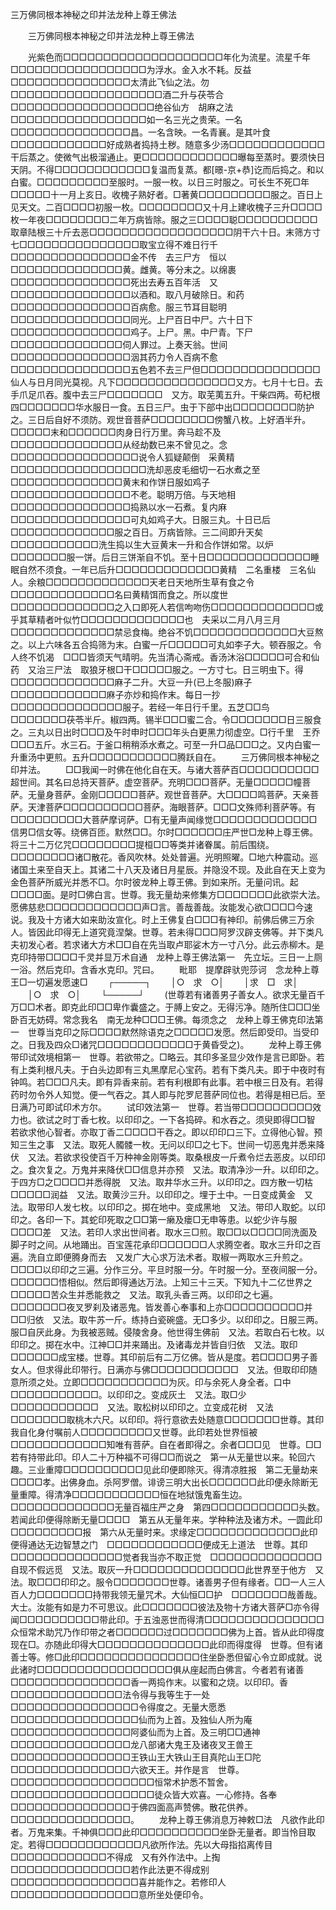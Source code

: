   三万佛同根本神秘之印并法龙种上尊王佛法
　　




　　三万佛同根本神秘之印并法龙种上尊王佛法

　　光紫色而□□□□□□□□□□□□□□□□□□□□年化为流星。流星千年□□□□□□□□□□□□□□□□□为浮水。金入水不耗。反益□□□□□□□□□□□□□□□太清此飞仙之法。勿□□□□□□□□□□□□□□□□□□□酒二升与茯苓合□□□□□□□□□□□□□□□□□□绝谷仙方　胡麻之法□□□□□□□□□□□□□□□□□如一名三光之贵荣。一名□□□□□□□□□□□□□□□昌。一名含映。一名青襄。是其叶食□□□□□□□□□□□□好成熟者捣持土秽。随意多少汤□□□□□□□□□□□□干后蒸之。使微气出极溜通止。更□□□□□□□□□□□□曝每至蒸时。要须快日天阴。不得□□□□□□□□□□□□复温而复蒸。都[暻-京+恭]讫而后捣之。和以白蜜。□□□□□□□□□至服时。一服一枚。以日三时服之。可长生不死□年□□□□□十一月上亥日。收槐子熟好者。□著黄□□□□□□□□□服之。百日上见天文。二百□□□□初服一枚。□□□□□□□□又十月上建收槐子三升□□□□枚一年夜□□□□□□□□二年万病皆除。服之三□□□□聪□□□□□□□□□□取章陆根三十斤去恶□□□□□□□□□□□□□□□□□□阴干六十日。末筛方寸七□□□□□□□□□□□□□□□取宝立得不难日行千□□□□□□□□□□□□□□□金不传　去三尸方　恒以□□□□□□□□□□□□□□黄。雌黄。等分末之。以绵裹□□□□□□□□□□□□□□□死出去寿五百年活　又□□□□□□□□□□□□□□□以酒和。取八月破除日。和药□□□□□□□□□□□□□□□百病愈。服三节耳目聪明□□□□□□□□□□□□□□□同光。上尸百日中尸。六十日下□□□□□□□□□□□□□□□鸡子。上尸。黑。中尸青。下尸□□□□□□□□□□□□□□伺人罪过。上奏天翁。世间□□□□□□□□□□□□□□□洇其药力令人百病不愈□□□□□□□□□□□□□□□五色若不去三尸但□□□□□□□□□□□□□□□仙人与日月同光莫视。凡下□□□□□□□□□□□□□□□又方。七月十七日。去手爪足爪吞。腹中去三尸□□□□□□□　又方。取芜荑五升。干柴四两。苟杞根四□□□□□□□华水服日一食。五日三尸。虫于下部中出□□□□□□□□防护之。三日后自好不须防。观世音菩萨□□□□□□□□傍蟹八枚。上好酒半升。□□□□□末和□□□□□□肉身日行万里。奔马趁不及□□□□□□□□□□□□□□从经劫数已来不曾见之。念□□□□□□□□□□□□□□□□说令人狐疑颠倒　采黄精□□□□□□□□□□□□□□□□□洗却恶皮毛细切一石水煮之至□□□□□□□□□□□□□□黄末和作饼日服如鸡子□□□□□□□□□□□□□□□不老。聪明万倍。与天地相□□□□□□□□□□□□□□□捣熟以水一石煮。复内麻□□□□□□□□□□□□□□□可丸如鸡子大。日服三丸。十日已后□□□□□□□□□□□□□服之百日。万病皆除。三二间即升天矣□□□□□□□□□□□洗生捣以生大豆黄末一升和合作饼如常。以炉□□□□□□□服一饼。后日三饼渐自不饥。至十日□□□□□□□□□□□□□睡眠自然不须食。一年已后升□□□□□□□□□□□□□黄精　二名重楼　三名仙人。余粮□□□□□□□□□□□□□天老日天地所生草有食之令□□□□□□□□□□□□□名曰黄精饵而食之。所以度世□□□□□□□□□□□□□之入口即死人若信呴吻伤□□□□□□□□□□□□□或乎其草精者叶似竹□□□□□□□□□□□□□也　夫采以二月八月三月□□□□□□□□□□□□□禁忌食梅。绝谷不饥□□□□□□□□□□□□□大豆熬之。以上六味各五合捣筛为末。白蜜一斤□□□□□可丸如李子大。顿吞服之。令人终不饥渴　□□□皆须天气晴明。先当清心斋戒。香汤沐浴□□□□□可合和仙药　又治三尸法　取狼牙根□干□□□□□服之。一方寸七。日三明虫下。得□□□□□□□□□□□□□麻子二升。大豆一升(已上冬服)麻子□□□□□□□□□□□□麻子亦炒和捣作末。每日一抄□□□□□□□□□□□□□□服子。若经一年日行千里。五芝□□鸟□□□□□□□茯苓半斤。椒四两。锡半□□□蜜二合。令□□□□□□□日三服食之。三丸以日出时□□□及午时申时□□□年头白更黑力彻虚空。□行千里　王乔□□□五斤。水三石。于釜口稍稍添水煮之。可至一升□品□□□之。又内白蜜一升重汤中更煎。五升□□□□□□□□□□□腾跃自在。
　　三万佛同根本神秘之印并法。
　　□□我闻一时佛在他化自在天。与诸大菩萨百□□□□□□□□□□超世间。其名曰总持天菩萨。虚空菩萨。充明□□□菩萨。无量□□□□□幢菩萨。无量身菩萨。金刚□□□□□菩萨。观世音菩萨。大□□□□鸣菩萨。天亲菩萨。天津菩萨□□□□□□□□□□菩萨。海眼菩萨。□□□文殊师利菩萨等。有□□□□□□□□□大菩萨摩诃萨。□有无量声闻缘觉□□□□□□□□□□□□□信男□信女等。绕佛百匝。默然□□。尔时□□□□□□庄严世□龙种上尊王佛。将三十二万亿咒□□□□□□□□提桓□□等类并诸眷属。前后围绕。□□□□□□□□诸□散花。香风吹林。处处普遍。光明照曜。□地六种震动。巡诸国土来至自天上。其诸二十八天及诸日月星辰。并隐没不现。及此自在天上变为金色菩萨所威光并悉不□。尔时彼龙种上尊王佛。到如来所。无量问讯。起□□□□面。是时□佛白言。世尊。我无量劫来修集方□□□□□□□此欲崇大法。愿佛慈悲□□□□□□□□□□□□声□言。善哉善哉。汝能发心欲□□□□今速说。我及十方诸大如来助汝宣化。时上王佛复白□□□有神印。前佛后佛三万余人。皆因此印得无上道究竟涅槃。世尊。若未得□□□阿罗汉辟支佛等。并下类凡夫初发心者。若求诸大方术□□自在先当取卢耶娑木方一寸八分。此云赤柳木。是克印持带□□□□千灵并显万术自通　龙种上尊王佛法第一　先立坛。三日一上厕一浴。然后克印。含香水克印。咒曰。
　　毗耶　提摩辟驮兜莎诃　念龙种上尊王□一切遍发愿速□
　　┌─────┐
　　│○　求　○│
　　│求　□　求│
　　│○　求　○│
　　└─────┘
　　(世尊若有诸善男子善女人。欲求无量百千万□□术者。即克此印□□卑作囊盛之。于膊上安之。无得污净。随所住□□□坐卧百无妨碍。常念我名　南无龙种□□□王佛。每须念之　龙种上尊王佛克印法第一　世尊当克印之际□□□□默然除语克之□□□□□发愿。然后即受印。当受印之。日我及四众□诸咒□□□□□□□□□□□□于黄昏受之)。
　　龙种上尊王佛带印试效境相第一　世尊。若欲带之。□略云。其印多圣显少效作是言已即卧。若有上类利根凡夫。于白头边即有三丸黑摩尼心宝药。若有下类凡夫。即于中夜时有钟鸣。若□□□凡夫。即有异香来前。若有利根即有此事。若中根三日及有。若得药时勿令外人知觉。便一气吞之。其人即与陀罗尼菩萨同位也。若得是相已后。至日满乃可即试印术方尔。
　　试印效法第一　世尊。若当带□□□□□□□□□效力也。欲试之时丁香七枚。以印印之。一下各捣碎。和水吞之。须臾即得□□智　若欲求他心智者。亦取丁香二□□□□干吞之。即以印印口三下。立得他心智。预知三生之事　又法。取死人髑髅一枚。无问以印□之七下。世间一切恶鬼并悉来降伏　又法。若欲求役使百千万种神金刚等类。取桑根皮一斤煮令烂去恶皮。以印印之。食次复之。万鬼并来降伏□□信息并亦预　又法。取清净沙一升。以印印之。于四方□之□□□□并悉得脱　又法。取井华水三升。以印印之。四方散一切枯□□□□□润益　又法。取黄沙三升。以印印之。埋于土中。一日变成黄金　又法。取带印人发七枚。以印印之。掷在地中。变成黑地　又法。带印人取蛇。以印印之。各印一下。其蛇印死取之□□第一癞及瘘□无申等患。以蛇少许与服□□□□差　又法。若印人求出世间者。取水三□煎。取□□以□□□□同洗面及脚子时之间。从地踊出。百宝莲花承印□□□□□□人求腾空者。取水三升印之百遍。洗自立即便腾身而去　又发广大心求万法术者。取椒一两取水三升煎之。□□□□以印印之三遍。分作三分。平旦时服一分。午时服一分。至夜间服一分。□□□□□□悟相似。然后即得通达万法。上知三十三天。下知九十二亿世界之□□□□□苦众生并悉能救之　又法。取乳头香三两。以印印之七遍。□□□□□□□夜叉罗刹及诸恶鬼。皆发善心奉事和上亦□□□□□□□□□□并□□归依　又法。取牛苏一斤。练持白瓷碗盛。无□多少。以印印之。日服三两。服□自厌此身。为我被恶贼。侵陵舍身。他世得生佛前　又法。若取白石七枚。以印印之。掷在水中。江神□□并来踊出。及诸毒龙并皆自归依　又法。取印□□□□□□成宝楼。世尊。其印前后有二万亿佛。皆从是度。若□□□□男子善女人。但求得此印带行。日满亦与佛□□□□□□□□□□□　又法。但取印印随意所须之处。立即□□□□□□□□□□□为灰。印与余死人身全者。口中□□□□□□□□□□□。以印印之。变成灰土　又法。取□少□□□□□□□□□□□　又法。取松树以印印之。立变成花树　又法□□□□□□□取桃木六尺。以印印。将行意欲去处随意□□□□□□□世尊。其印我自化身付嘱前人□□□□□□□□□又世尊。此印若处世界恒被□□□□□□□□□□□□知唯有菩萨。自在者即得之。余者□□□见　世尊。□□若有持带此印。印人二十万种福不可得□□而说之　第一从无量世以来。轮回六趣。三业重障□□□□□□□□□□见此印便即除灭。得清凉胜报　第二无量劫来□□□□孝。出佛身血。杀阿罗僧。诽谤三明大出长□□□□□□此印便永除断无量重障。得清净□□□□□□□□□□□恒在地狱饿鬼畜生边。□□□□□□□□□□□□□无量百福庄严之身　第四□□□□□□□□□□□头数。若闻此印便得除断无量□□□□　第五从无量年来。学种种法及诸方术。一圆此印□□□□□□□□□报　第六从无量时来。求缘定□□□□□□□□□□□□□此印便得通达无边智慧之门　□□□□□□□□□□□□便成无上道法　世尊。其印□□□□□□□□□□□□□□觉者我当亦不取正觉　□□□□□□□□□□□□□□自现不假远觅　又法。取灰一升□□□□□□□□□□□□□□此世界至于他方　又法。取□□□印印之。服令□□□□□□□世尊。诸善男子但有缘者。□□一人三人百人力□□□□□□□持带我领无量咒术。大仙恒□□护　□□□□□□□哉善哉。大士。汝能有如是力不可思议。此□□□□□□□彼法及物十方诸大菩萨□亦令得闻□□□□□□□□□□带此印。于五浊恶世而得清□□□□□□□□□□□□□□□众恒常术助咒乃作印带之者□□□□□□过□□□□□□□佛为上首。皆从此印得度现在□。亦随此印得大□□□□□□□□□□□□□□此印而得度得　世尊。但有诸善士等。修□此印□□□□□□□□□□□□□□□住坐卧悉但留心令立即成就。说此诸时□□□□□□□□□□□□□□□□□俱从座起而白佛言。今者若有诸善□□□□□□□□□□□□□□□香一两捣作末。以蜜和之烧。以印印。香□□□□□□□□□□□□□□法令得与我等生于一处□□□□□□□□□□□□□□□□令得度之。无量大愿悉□□□□□□□□□□□□□□□□仙而为上首。及独仙人所为庵□□□□□□□□□□□□□□□阿婆仙而为上首。及三明□□通神□□□□□□□□□□□□□□□龙八部诸大鬼王及诸夜叉王兽王□□□□□□□□□□□□□□□王铁山王大铁山王目真陀山王□陀□□□□□□□□□□□□□□□六欲天王。并作是言　世尊。□□□□□□□□□□□□□□□□□□恒常术护悉不暂舍。□□□□□□□□□□□□□□□□□□徒众皆大欢喜。一心修持。各奉□□□□□□□□□□□□□□□于佛四面高声赞佛。散花供养。□□□□□□□□□□□□□□□。
　　龙种上尊王佛消息万神敕□法　凡欲作此印者。万鬼来集。千神俱□□□此印□□□□□□□□□□坐卧无量者。即当怜目取定。若得□□□□□□□□□□□□凡欲所作法。先以大母指掐离传目□□□□□□□□□□□□不得成　又有外作法中。上掏□□□□□□□□□□□□□□□若作此法更不得成别□□□□□□□□□□□□□□□□喜并能作之。若修印人□□□□□□□□□□□□□□□□意所坐处便印令。

